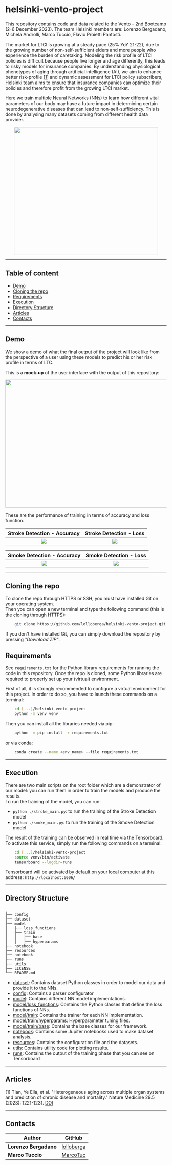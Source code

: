 # helsinki-vento-project
This repository contains code and data related to the Vento – 2nd Bootcamp (2-6 December 2023). The team Helsinki members are: Lorenzo Bergadano, Michela Androlli, Marco Tuccio, Flavio Proietti Pantosti.

The market for LTCI is growing at a steady pace (25% YoY 21-22), due to the growing number of non-self-sufficient elders and more people who experience the burden of caretaking. Modeling the risk profile of LTCI policies is difficult because people live longer and age differently, this leads to risky models for insurance companies.
By understanding physiological phenotypes of aging through artificial intelligence (AI), we aim to enhance better risk-profile [[1]](#1) and dynamic assessment for LTCI policy subscribers, Helsinki team aims to ensure that insurance companies can optimize their policies and therefore profit from the growing LTCI market.

Here we train multiple Neural Networks (NNs) to learn how different vital parameters of our body may have a future impact in determining certain neurodegenerative diseases that can lead to non-self-sufficiency. This is done by analysing many datasets coming from different health data provider.

<p align="center">
  <img width="450" height="400" src="https://live.staticflickr.com/65535/53379027881_1f75744f78_n.jpg">
</p>

-------------------------

## Table of content
- [Demo](#demo)
- [Cloning the repo](#cloning-the-repo)
- [Requirements](#requirements)
- [Execution](#execution)
- [Directory Structure](#directory-structure)
- [Articles](#articles)
- [Contacts](#contacts)

------------------

## Demo
We show a demo of what the final output of the project will look like from the perspective of a user using these models to predict his or her risk profile in terms of LTC.

This is a <b>mock-up</b> of the user interface with the output of this repository:
<p align="center">
  <img width="600" height="400" src="https://live.staticflickr.com/65535/53378098327_4b9843398b_z.jpg">
</p>

<p>
These are the performance of training in terms of accuracy and loss function.

|                      Stroke Detection - Accuracy                      |                        Stroke Detection - Loss                        |
|:---------------------------------------------------------------------:|:---------------------------------------------------------------------:|
| ![](https://live.staticflickr.com/65535/53378975161_1fa67c7f49_h.jpg) | ![](https://live.staticflickr.com/65535/53378975171_41b5bb9c53_h.jpg) |

|                      Smoke Detection - Accuracy                       |                        Smoke Detection - Loss                         |
|:---------------------------------------------------------------------:|:---------------------------------------------------------------------:|
| ![](https://live.staticflickr.com/65535/53379444215_4d2ea5f5b3_c.jpg) | ![](https://live.staticflickr.com/65535/53378999721_b0878303f3_c.jpg) |
</p>

------------------

## Cloning the repo
To clone the repo through HTTPS or SSH, you must have installed Git on your operating system.<br>
Then you can open a new terminal and type the following command (this is the cloning through HTTPS):
```bash
    git clone https://github.com/lolloberga/helsinki-vento-project.git
```

If you don't have installed Git, you can simply download the repository by pressing <i>"Download ZIP"</i>.

## Requirements

See `requirements.txt` for the Python library requirements for running the code in this repository.
Once the repo is cloned, some Python libraries are required to properly set up your (virtual) environment.

First of all, it is strongly recommended to configure a virtual environment for this project. In order to do so, you have to launch these commands on a terminal:
```bash
    cd [...]/helsinki-vento-project
    python -m venv venv
```

Then you can install all the libraries needed via pip:
```bash
    python -m pip install -r requirements.txt
```

or via conda:
```bash
    conda create --name <env_name> --file requirements.txt
```

-----------------------
## Execution

There are two main scripts on the root folder which are a demonstrator of our model: you can run them in order to train the models and produce the results.<br>
To run the training of the model, you can run:
- `python ./stroke_main.py`: to run the training of the Stroke Detection model 
- `python ./smoke_main.py`: to run the training of the Smoke Detection model

The result of the training can be observed in real time via the Tensorboard. To activate this service, simply run the following commands on a terminal:
```bash
    cd [...]/helsinki-vento-project
    source venv/bin/activate
    tensorboard --logdir=runs
```

Tensorboard will be activated by default on your local computer at this address: `http://localhost:6006/`

------------------------

## Directory Structure
    .
    ├── config
    ├── dataset
    ├── model
    │   ├── loss_functions
    │   ├── train
    │   │   ├── base
    │   │   ├── hyperparams
    ├── notebook
    ├── resources
    ├── notebook
    ├── runs
    ├── utils
    ├── LICENSE
    └── README.md

- [dataset](#dataset): Contains dataset Python classes in order to model our data and provide it to the NNs.
- [config](#config): Contains a parser configurator
- [model](#model): Contains different NN model implementations.
- [model/loss_functions](#model-loss_functions): Contains the Python classes that define the loss functions of NNs.
- [model/train](#model-train): Contains the trainer for each NN implementation.
- [model/train/hyperparams](#model-hyperparams): Hyperparameter tuning files.
- [model/train/base](#model-base): Contains the base classes for our framework.
- [notebook](#notebook): Contains some Jupiter notebooks used to make dataset analysis.
- [resources](#resouces): Contains the configuration file and the datasets.
- [utils](#utils): Contains utility code for plotting results.
- [runs](#runs): Contains the output of the training phase that you can see on Tensorboard

-------------------------------------------------------------

## Articles

<a id="1">[1]</a> 
Tian, Ye Ella, et al. 
"Heterogeneous aging across multiple organ systems and prediction of chronic disease and mortality." 
Nature Medicine 29.5 (2023): 1221-1231.
<a href="https://doi.org/10.1038/s41591-023-02296-6" target="_blank">DOI</a>


-------------------------------------------------------------

## Contacts

| Author                | GitHub                                      | 
|-----------------------|---------------------------------------------|
| **Lorenzo Bergadano** | [lolloberga](https://github.com/lolloberga) |
| **Marco Tuccio**      | [MarcoTuc](https://github.com/MarcoTuc)     |
